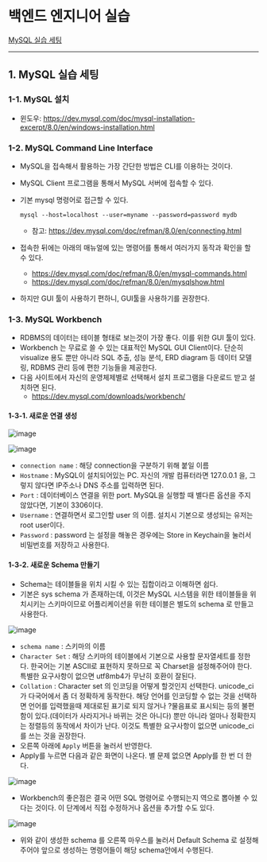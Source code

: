 # 백엔드 엔지니어 실습

[MySQL 실습 세팅](#1-mysql-실습-세팅)

---

## 1. MySQL 실습 세팅

### 1-1. MySQL 설치
- 윈도우: https://dev.mysql.com/doc/mysql-installation-excerpt/8.0/en/windows-installation.html

### 1-2. MySQL Command Line Interface
- MySQL을 접속해서 활용하는 가장 간단한 방법은 CLI를 이용하는 것이다.
- MySQL Client 프로그램을 통해서 MySQL 서버에 접속할 수 있다.
- 기본 mysql 명령어로 접근할 수 있다.

    ```Linux
    mysql --host=localhost --user=myname --password=password mydb
    ```
    - 참고: https://dev.mysql.com/doc/refman/8.0/en/connecting.html

- 접속한 뒤에는 아래의 매뉴얼에 있는 명령어를 통해서 여러가지 동작과 확인을 할 수 있다.
    - https://dev.mysql.com/doc/refman/8.0/en/mysql-commands.html
    - https://dev.mysql.com/doc/refman/8.0/en/mysqlshow.html
- 하지만 GUI 툴이 사용하기 편하니, GUI툴을 사용하기를 권장한다.

### 1-3. MySQL Workbench
- RDBMS의 데이터는 테이블 형태로 보는것이 가장 좋다. 이를 위한 GUI 툴이 있다.
- Workbench 는 무료로 쓸 수 있는 대표적인 MySQL GUI Client이다. 단순히 visualize 용도 뿐만 아니라 SQL 추출, 성능 분석, ERD diagram 등 데이터 모델링, RDBMS 관리 등에 편한 기능들을 제공한다.
- 다음 사이트에서 자신의 운영체제별로 선택해서 설치 프로그램을 다운로드 받고 설치하면 된다.
    - https://dev.mysql.com/downloads/workbench/

#### 1-3-1. 새로운 연결 생성

![image](https://user-images.githubusercontent.com/92377162/235344839-7a4b6343-c09c-4b74-afdf-4438601380aa.png)

![image](https://user-images.githubusercontent.com/92377162/235344905-f9a31c94-be41-41d9-958a-62fbaff17af3.png)

- `connection name` : 해당 connection을 구분하기 위해 붙일 이름
- `Hostname` : MySQL이 설치되어있는 PC. 자신의 개발 컴퓨터라면 127.0.0.1 을, 그렇지 않다면 IP주소나 DNS 주소를 입력하면 된다.
- `Port` : 데이터베이스 연결을 위한 port. MySQL을 실행할 때 별다른 옵션을 주지 않았다면, 기본이 3306이다.
- `Username` : 연결하면서 로그인할 user 의 이름. 설치시 기본으로 생성되는 유저는 root user이다.
- `Password` : password 는 설정을 해놓은 경우에는 Store in Keychain을 눌러서 비밀번호를 저장하고 사용한다.

#### 1-3-2. 새로운 Schema 만들기
- Schema는 테이블들을 위치 시킬 수 있는 집합이라고 이해하면 쉽다.
- 기본은 sys schema 가 존재하는데, 이것은 MySQL 시스템을 위한 테이블들을 위치시키는 스키마이므로 어플리케이션을 위한 테이블은 별도의 schema 로 만들고 사용한다.

![image](https://user-images.githubusercontent.com/92377162/235345282-83f8ddf3-2b26-4949-a025-1717acc322b4.png)

- `schema name` : 스키마의 이름
- `Character Set` : 해당 스키마의 테이블에서 기본으로 사용할 문자열세트를 정한다. 한국어는 기본 ASCII로 표현하지 못하므로 꼭 Charset을 설정해주어야 한다. 특별한 요구사항이 없으면 utf8mb4가 무난히 호환이 잘된다.
- `Collation` : Character set 의 인코딩을 어떻게 할것인지 선택한다. unicode_ci 가 다국어에서 좀 더 정확하게 동작한다. 해당 언어를 인코딩할 수 없는 것을 선택하면 언어를 입력했을때 제대로된 표기로 되지 않거나 ?물음표로 표시되는 등의 불편함이 있다.(데이터가 사라지거나 바뀌는 것은 아니다) 뿐만 아니라 얼마나 정확한지는 정렬등의 동작에서 차이가 난다. 이것도 특별한 요구사항이 없으면 unicode_ci를 쓰는 것을 권장한다.
- 오른쪽 아래에 `Apply` 버튼을 눌러서 반영한다.
- Apply를 누르면 다음과 같은 화면이 나온다. 별 문제 없으면 Apply를 한 번 더 한다.

![image](https://user-images.githubusercontent.com/92377162/235345362-c08b20cf-ade8-489e-9d56-19fc2174743f.png)

- Workbench의 좋은점은 결국 어떤 SQL 명령어로 수행되는지 역으로 뽑아볼 수 있다는 것이다. 이 단계에서 직접 수정하거나 옵션을 추가할 수도 있다.

![image](https://user-images.githubusercontent.com/92377162/235345530-1427dc3f-591f-423e-9754-8a36fb126617.png)

- 위와 같이 생성한 schema 를 오른쪽 마우스를 눌러서 Default Schema 로 설정해주어야 앞으로 생성하는 명령어들이 해당 schema안에서 수행된다.


